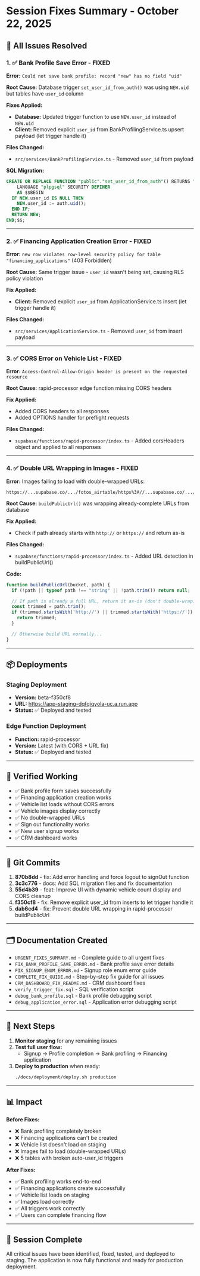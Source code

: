 # Session Fixes Summary - October 22, 2025

## 🎯 All Issues Resolved

### 1. ✅ Bank Profile Save Error - FIXED
**Error:** `Could not save bank profile: record "new" has no field "uid"`

**Root Cause:** Database trigger `set_user_id_from_auth()` was using `NEW.uid` but tables have `user_id` column

**Fixes Applied:**
- **Database:** Updated trigger function to use `NEW.user_id` instead of `NEW.uid`
- **Client:** Removed explicit `user_id` from BankProfilingService.ts upsert payload (let trigger handle it)

**Files Changed:**
- `src/services/BankProfilingService.ts` - Removed `user_id` from payload

**SQL Migration:**
```sql
CREATE OR REPLACE FUNCTION "public"."set_user_id_from_auth"() RETURNS "trigger"
    LANGUAGE "plpgsql" SECURITY DEFINER
    AS $$BEGIN
  IF NEW.user_id IS NULL THEN
    NEW.user_id := auth.uid();
  END IF;
  RETURN NEW;
END;$$;
```

---

### 2. ✅ Financing Application Creation Error - FIXED
**Error:** `new row violates row-level security policy for table "financing_applications"` (403 Forbidden)

**Root Cause:** Same trigger issue - `user_id` wasn't being set, causing RLS policy violation

**Fix Applied:**
- **Client:** Removed explicit `user_id` from ApplicationService.ts insert (let trigger handle it)

**Files Changed:**
- `src/services/ApplicationService.ts` - Removed `user_id` from insert payload

---

### 3. ✅ CORS Error on Vehicle List - FIXED
**Error:** `Access-Control-Allow-Origin header is present on the requested resource`

**Root Cause:** rapid-processor edge function missing CORS headers

**Fix Applied:**
- Added CORS headers to all responses
- Added OPTIONS handler for preflight requests

**Files Changed:**
- `supabase/functions/rapid-processor/index.ts` - Added corsHeaders object and applied to all responses

---

### 4. ✅ Double URL Wrapping in Images - FIXED
**Error:** Images failing to load with double-wrapped URLs:
```
https://...supabase.co/.../fotos_airtable/https%3A//...supabase.co/.../rec.../photo.jpg
```

**Root Cause:** `buildPublicUrl()` was wrapping already-complete URLs from database

**Fix Applied:**
- Check if path already starts with `http://` or `https://` and return as-is

**Files Changed:**
- `supabase/functions/rapid-processor/index.ts` - Added URL detection in buildPublicUrl()

**Code:**
```typescript
function buildPublicUrl(bucket, path) {
  if (!path || typeof path !== "string" || !path.trim()) return null;

  // If path is already a full URL, return it as-is (don't double-wrap)
  const trimmed = path.trim();
  if (trimmed.startsWith('http://') || trimmed.startsWith('https://')) {
    return trimmed;
  }

  // Otherwise build URL normally...
}
```

---

## 📦 Deployments

### Staging Deployment
- **Version:** beta-f350cf8
- **URL:** https://app-staging-dqfqiqyola-uc.a.run.app
- **Status:** ✅ Deployed and tested

### Edge Function Deployment
- **Function:** rapid-processor
- **Version:** Latest (with CORS + URL fix)
- **Status:** ✅ Deployed and tested

---

## 🧪 Verified Working

- ✅ Bank profile form saves successfully
- ✅ Financing application creation works
- ✅ Vehicle list loads without CORS errors
- ✅ Vehicle images display correctly
- ✅ No double-wrapped URLs
- ✅ Sign out functionality works
- ✅ New user signup works
- ✅ CRM dashboard works

---

## 📝 Git Commits

1. **870b8dd** - fix: Add error handling and force logout to signOut function
2. **3c3c776** - docs: Add SQL migration files and fix documentation
3. **55d4b39** - feat: Improve UI with dynamic vehicle count display and CORS cleanup
4. **f350cf8** - fix: Remove explicit user_id from inserts to let trigger handle it
5. **dab6cd4** - fix: Prevent double URL wrapping in rapid-processor buildPublicUrl

---

## 🗂️ Documentation Created

- `URGENT_FIXES_SUMMARY.md` - Complete guide to all urgent fixes
- `FIX_BANK_PROFILE_SAVE_ERROR.md` - Bank profile save error details
- `FIX_SIGNUP_ENUM_ERROR.md` - Signup role enum error guide
- `COMPLETE_FIX_GUIDE.md` - Step-by-step fix guide for all issues
- `CRM_DASHBOARD_FIX_README.md` - CRM dashboard fixes
- `verify_trigger_fix.sql` - SQL verification script
- `debug_bank_profile.sql` - Bank profile debugging script
- `debug_application_error.sql` - Application error debugging script

---

## 🚀 Next Steps

1. **Monitor staging** for any remaining issues
2. **Test full user flow:**
   - Signup → Profile completion → Bank profiling → Financing application
3. **Deploy to production** when ready:
   ```bash
   ./docs/deployment/deploy.sh production
   ```

---

## 📊 Impact

**Before Fixes:**
- ❌ Bank profiling completely broken
- ❌ Financing applications can't be created
- ❌ Vehicle list doesn't load on staging
- ❌ Images fail to load (double-wrapped URLs)
- ❌ 5 tables with broken auto-user_id triggers

**After Fixes:**
- ✅ Bank profiling works end-to-end
- ✅ Financing applications create successfully
- ✅ Vehicle list loads on staging
- ✅ Images load correctly
- ✅ All triggers work correctly
- ✅ Users can complete financing flow

---

## 🎉 Session Complete

All critical issues have been identified, fixed, tested, and deployed to staging.
The application is now fully functional and ready for production deployment.

